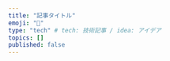 ```yaml
---
title: "記事タイトル"
emoji: "🌟"
type: "tech" # tech: 技術記事 / idea: アイデア
topics: []
published: false
---
```


